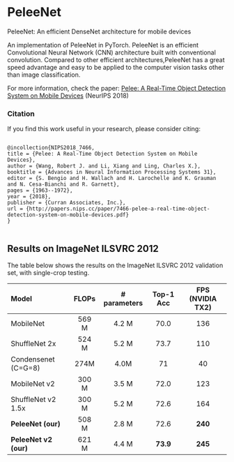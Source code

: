 # PeleeNet
PeleeNet: An efficient DenseNet architecture for mobile devices

An implementation of PeleeNet in PyTorch. PeleeNet is an efficient Convolutional Neural Network (CNN) architecture built with
conventional convolution. Compared to other efficient architectures,PeleeNet has a great speed advantage and easy to be applied to the computer vision tasks other than image classification. 

For more information, check the paper:
[Pelee: A Real-Time Object Detection System on Mobile Devices](https://arxiv.org/pdf/1804.06882.pdf) (NeurIPS 2018)

 

### Citation
If you find this work useful in your research, please consider citing:

```

@incollection{NIPS2018_7466,
title = {Pelee: A Real-Time Object Detection System on Mobile Devices},
author = {Wang, Robert J. and Li, Xiang and Ling, Charles X.},
booktitle = {Advances in Neural Information Processing Systems 31},
editor = {S. Bengio and H. Wallach and H. Larochelle and K. Grauman and N. Cesa-Bianchi and R. Garnett},
pages = {1963--1972},
year = {2018},
publisher = {Curran Associates, Inc.},
url = {http://papers.nips.cc/paper/7466-pelee-a-real-time-object-detection-system-on-mobile-devices.pdf}
}


```
## Results on ImageNet ILSVRC 2012
The table below shows the results on the
ImageNet ILSVRC 2012 validation set, with single-crop testing.

| Model | FLOPs | # parameters |Top-1 Acc |FPS (NVIDIA TX2)|
|:-------|:-----:|:-------:|:-------:|:-------:|
| MobileNet | 569 M | 4.2 M | 70.0 | 136 |
| ShuffleNet 2x | 524 M | 5.2 M | 73.7 | 110 |
| Condensenet (C=G=8)  | 274M | 4.0M | 71 | 40 |
|MobileNet v2   | 300 M   | 3.5 M   | 72.0   | 123|
|ShuffleNet v2 1.5x  |  300 M  | 5.2 M  | 72.6  | 164|
|**PeleeNet (our)**  |  508 M  |  2.8 M  |  72.6  |  **240**|
|**PeleeNet v2 (our)** | 621 M  |  4.4 M  |  **73.9**  |  **245**|
